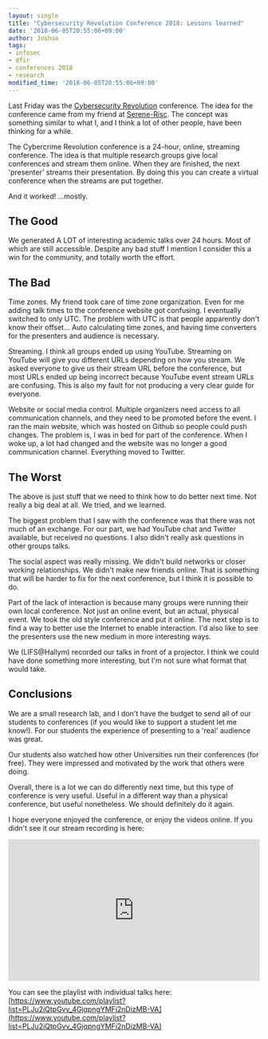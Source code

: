 ```yaml
---
layout: single
title: "Cybersecurity Revolution Conference 2018: Lessons learned"
date: '2018-06-05T20:55:06+09:00'
author: Joshua
tags:
- infosec
- dfir
- conferences 2018
- research
modified_time: '2018-06-05T20:55:06+09:00'
---
```


Last Friday was the [Cybersecurity Revolution](https://secrev.dfir.science) conference.
The idea for the conference came from my friend at [Serene-Risc](https://www.serene-risc.ca/en).
The concept was something similar to what I, and I think a lot of other people, have been thinking for a while.

The Cybercrime Revolution conference is a 24-hour, online, streaming conference. The idea
is that multiple research groups give local conferences and stream them online. When they are
finished, the next 'presenter' streams their presentation. By doing this you can create a
virtual conference when the streams are put together.

And it worked! ...mostly.

## The Good
We generated A LOT of interesting academic talks over 24 hours. Most of which are still accessible.
Despite any bad stuff I mention I consider this a win for the community, and totally worth the effort.

## The Bad
Time zones. My friend took care of time zone organization. Even for me adding talk times to the conference
website got confusing. I eventually switched to only UTC. The problem with UTC is that people apparently don't know
their offset... Auto calculating time zones, and having time converters for the presenters and audience is necessary.

Streaming. I think all groups ended up using YouTube. Streaming on YouTube will give you different URLs depending
on how you stream. We asked everyone to give us their stream URL before the conference, but most URLs ended up being
incorrect because YouTube event stream URLs are confusing. This is also my fault for not producing a very clear
guide for everyone.

Website or social media control. Multiple organizers need access to all communication
channels, and they need to be promoted before the event. I ran the main website, which
was hosted on Github so people could push changes. The problem is, I was in bed for part
of the conference. When I woke up, a lot had changed and the website was no longer
a good communication channel. Everything moved to Twitter.

## The Worst
The above is just stuff that we need to think how to do better next time. Not really
a big deal at all. We tried, and we learned.

The biggest problem that I saw with the conference was that there was not much
of an exchange. For our part, we had YouTube chat and Twitter available, but received
no questions. I also didn't really ask questions in other groups talks.

The social aspect was really missing. We didn't build networks or closer working relationships.
We didn't make new friends online. That is something that will be harder to fix for the
next conference, but I think it is possible to do.

Part of the lack of interaction is because many groups were running their own local conference.
Not just an online event, but an actual, physical event. We took the old style conference
and put it online. The next step is to find a way to better use the Internet to
enable interaction. I'd also like to see the presenters use the new medium in more
interesting ways.

We (LIFS@Hallym) recorded our talks in front of a projector. I think we could have
done something more interesting, but I'm not sure what format that would take.

## Conclusions
We are a small research lab, and I don't have the budget to send all of our students
to conferences (if you would like to support a student let me know!). For our students
the experience of presenting to a 'real' audience was great.

Our students also watched how other Universities run their conferences (for free).
They were impressed and motivated by the work that others were doing.

Overall, there is a lot we can do differently next time, but this type of conference
is very useful. Useful in a different way than a physical conference, but useful nonetheless.
We should definitely do it again.

I hope everyone enjoyed the conference, or enjoy the videos online. If you didn't see it
our stream recording is here:

<style>.embed-container { position: relative; padding-bottom: 56.25%; height: 0; overflow: hidden; max-width: 100%; } .embed-container iframe, .embed-container object, .embed-container embed { position: absolute; top: 0; left: 0; width: 100%; height: 100%; }</style><div class='embed-container'><iframe src='https://www.youtube.com/embed/y0engQO2MJ8' frameborder='0' allowfullscreen></iframe></div>

You can see the playlist with individual talks here: [https://www.youtube.com/playlist?list=PLJu2iQtpGvv_4GjqpngYMFi2nDizMB-VA](https://www.youtube.com/playlist?list=PLJu2iQtpGvv_4GjqpngYMFi2nDizMB-VA)
